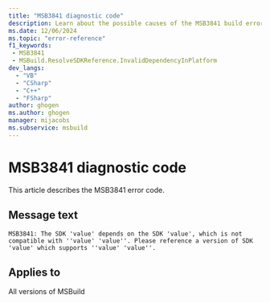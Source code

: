 ```yaml
---
title: "MSB3841 diagnostic code"
description: Learn about the possible causes of the MSB3841 build error, and get troubleshooting tips.
ms.date: 12/06/2024
ms.topic: "error-reference"
f1_keywords:
 - MSB3841
 - MSBuild.ResolveSDKReference.InvalidDependencyInPlatform
dev_langs:
  - "VB"
  - "CSharp"
  - "C++"
  - "FSharp"
author: ghogen
ms.author: ghogen
manager: mijacobs
ms.subservice: msbuild
---
```


# MSB3841 diagnostic code

<!-- :::ErrorDefinitionDescription::: -->
<!-- :::editable-content name="introDescription"::: -->
This article describes the MSB3841 error code.
<!-- :::editable-content-end::: -->

## Message text

`MSB3841: The SDK 'value' depends on the SDK 'value', which is not compatible with ''value' 'value''. Please reference a version of SDK 'value' which supports ''value' 'value''.`

<!-- :::editable-content name="postOutputDescription"::: -->
<!--
{StrBegin="MSB3841: "}
-->
<!-- :::editable-content-end::: -->
<!-- :::ErrorDefinitionDescription-end::: -->

## Applies to

All versions of MSBuild
